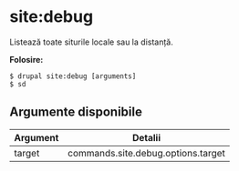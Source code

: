 # site:debug
Listează toate siturile locale sau la distanță.

**Folosire:**
```
$ drupal site:debug [arguments] 
$ sd  
```

## Argumente disponibile
Argument | Detalii
---------|-------------
target | commands.site.debug.options.target
